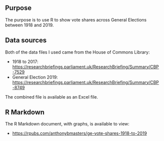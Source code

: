 ## Purpose
The purpose is to use R to show vote shares across General Elections between 1918 and 2019.

## Data sources
Both of the data files I used came from the House of Commons Library:
- 1918 to 2017: https://researchbriefings.parliament.uk/ResearchBriefing/Summary/CBP-7529
- General Election 2019: https://researchbriefings.parliament.uk/ResearchBriefing/Summary/CBP-8749

The combined file is available as an Excel file.

## R Markdown
The R Markdown document, with graphs, is available to view:
- https://rpubs.com/anthonybmasters/ge-vote-shares-1918-to-2019
